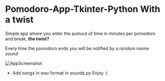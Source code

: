 
# Pomodoro-App-Tkinter-Python With a twist

Simple app where you enter the aumout of time in minutes per pomodoro and break, **the twist?**

Every time the pomodoro ends you will be notified by a *random meme sound*

![AppScreenshot](https://user-images.githubusercontent.com/63566185/116752861-30186c80-a9d4-11eb-8873-0329e46dd5b4.jpg)

* Add songs in wav format in sounds.py
Enjoy :)
